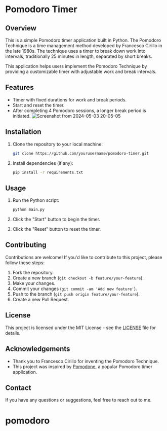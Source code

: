 # Pomodoro Timer

## Overview

This is a simple Pomodoro timer application built in Python. The Pomodoro Technique is a time management method developed by Francesco Cirillo in the late 1980s. The technique uses a timer to break down work into intervals, traditionally 25 minutes in length, separated by short breaks.

This application helps users implement the Pomodoro Technique by providing a customizable timer with adjustable work and break intervals.

## Features

- Timer with fixed durations for work and break periods.
- Start and reset the timer.
- After completing 4 Pomodoro sessions, a longer break period is initiated.
![Screenshot from 2024-05-03 20-05-05](https://github.com/AdeshGhadage/pomodoro/assets/110734052/9446e58e-57f0-479b-b3a6-8f0e9488eab5)

## Installation

1. Clone the repository to your local machine:

    ```bash
    git clone https://github.com/yourusername/pomodoro-timer.git
    ```

2. Install dependencies (if any):

    ```bash
    pip install -r requirements.txt
    ```

## Usage

1. Run the Python script:

    ```bash
    python main.py
    ```

2. Click the "Start" button to begin the timer.
3. Click the "Reset" button to reset the timer.

## Contributing

Contributions are welcome! If you'd like to contribute to this project, please follow these steps:

1. Fork the repository.
2. Create a new branch (`git checkout -b feature/your-feature`).
3. Make your changes.
4. Commit your changes (`git commit -am 'Add new feature'`).
5. Push to the branch (`git push origin feature/your-feature`).
6. Create a new Pull Request.

## License

This project is licensed under the MIT License - see the [LICENSE](LICENSE) file for details.

## Acknowledgements

- Thank you to Francesco Cirillo for inventing the Pomodoro Technique.
- This project was inspired by [Pomodone](https://pomodoneapp.com/), a popular Pomodoro timer application.

## Contact

If you have any questions or suggestions, feel free to reach out to me.
# pomodoro
